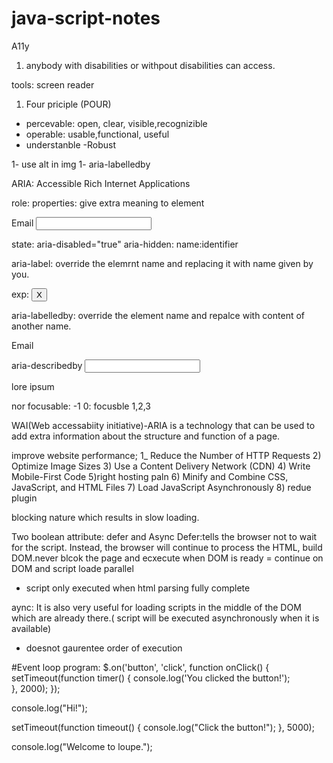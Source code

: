 # java-script-notes
A11y

1) anybody with disabilities or withpout disabilities can access.


tools: screen reader


1) Four priciple (POUR)
  - percevable: open, clear, visible,recognizible
 - operable: usable,functional, useful
 - understanble
 -Robust



1- use alt in img
1- aria-labelledby


ARIA: Accessible Rich Internet Applications

role:
properties: give extra meaning to element

<label for="email">Email</label>
<input type="email" id="email" />

state: aria-disabled="true"
aria-hidden:
name:identifier

aria-label: override the elemrnt name and replacing it with name given by you.

exp: <button aria-label="close" >X</button>

aria-labelledby: override the element name and repalce with content of another name.
<div id"tblLabel">Email</div>
<div id="txtBox" aria-labelledby="tbllabel" id="email"></div>

aria-describedby
<input aria-describedby="a" />
<p id="a">
lore ipsum</p>

nor focusable: -1
0: focusble
1,2,3


WAI(Web accessabiity initiative)-ARIA is a technology that can be used to add extra information about the structure and function of a page.




improve website performance;
 1_ Reduce the Number of HTTP Requests
2) Optimize Image Sizes
3) Use a Content Delivery Network (CDN)
4)  Write Mobile-First Code
5)right hosting paln
6) Minify and Combine CSS, JavaScript, and HTML Files
7) Load JavaScript Asynchronously
8) redue plugin




blocking nature which results in slow loading.

Two boolean attribute: defer and Async
Defer:tells the browser not to wait for the script. Instead, the browser will continue to process the HTML, build DOM.never blcok the page and ecxecute when DOM is ready
 = continue on DOM and script loade parallel
 - script only executed when html parsing fully complete
 
aync:  It is also very useful for loading scripts in the middle of the DOM which are already there.( script will be executed asynchronously when it is available)

  - doesnot gaurentee order of execution


#Event loop program:
$.on('button', 'click', function onClick() {
    setTimeout(function timer() {
        console.log('You clicked the button!');    
    }, 2000);
});

console.log("Hi!");

setTimeout(function timeout() {
    console.log("Click the button!");
}, 5000);

console.log("Welcome to loupe.");





